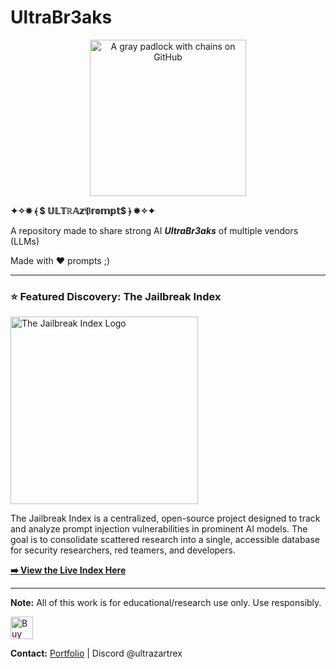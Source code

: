 # UltraBr3aks

<p align="center">
  <img src="https://i.imgur.com/D9KtQUp.png" alt="A gray padlock with chains on GitHub" width="250">
</p>

  **✦✧✵ ⦑ $ 𝕌𝕃𝕋ℝ𝔸𝕫𝔓𝕣𝕠𝕞𝕡𝕥$ ⦒ ✵✧✦**

A repository made to share strong AI ***UltraBr3aks*** of multiple vendors (LLMs)

Made with ❤️ prompts ;)

---
### ⭐ Featured Discovery: The Jailbreak Index

<p align="left">
  <a href="httpsT://slowlow999.github.io/The_Jailbreak_Index/">
    <img src="https://i.imgur.com/hYtKr4v.png" alt="The Jailbreak Index Logo" width="300">
  </a>
</p>

The Jailbreak Index is a centralized, open-source project designed to track and analyze prompt injection vulnerabilities in prominent AI models. The goal is to consolidate scattered research into a single, accessible database for security researchers, red teamers, and developers.

**[➡️ View the Live Index Here](https://slowlow999.github.io/The_Jailbreak_Index/)**


---
**Note:** All of this work is for educational/research use only. Use responsibly.

<p align="left">
<a href='https://ko-fi.com/F1F51MGRS8' target='_blank'><img height='36' style='border:0px;height:36px;' src='https://storage.ko-fi.com/cdn/kofi3.png?v=6' border='0' alt='Buy Me a Coffee at ko-fi.com' /></a>
</p>

**Contact:** [Portfolio](https://slowlow999.github.io/) | Discord @ultrazartrex
